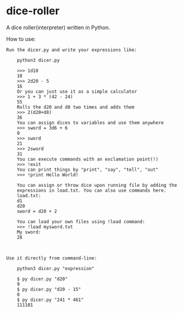 # dice-roller
A dice roller(interpreter) written in Python.

How to use:

    Run the dicer.py and write your expressions like:

        python3 dicer.py

        >>> 1d10
        10
        >>> 2d20 - 5
        16
        Or you can just use it as a simple calculator
        >>> 1 + 3 * (42 - 24)
        55
        Rolls the d20 and d8 two times and adds them
        >>> 2(d20+d8)
        36 
        You can assign dices to variables and use them anywhere
        >>> sword = 3d6 + 6
        0
        >>> sword
        21
        >>> 2sword
        31
        You can execute commands with an exclamation point(!)
        >>> !exit
        You can print things by "print", "say", "tell", "out"
        >>> !print Hello World!

        You can assign or throw dice upon running file by adding the 
        expressions in load.txt. You can also use commands here.
        load.txt:
        d1
        d20
        sword = d20 + 2

        You can load your own files using !load command:
        >>> !load mysword.txt
        My sword:
        28



    Use it directly from command-line:
        
        python3 dicer.py "expression"

        $ py dicer.py "d20"
        9
        $ py dicer.py "d20 - 15"
        0
        $ py dicer.py "241 * 461"
        111101
        
